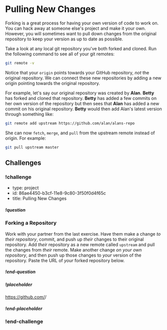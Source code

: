 # Pulling New Changes

Forking is a great process for having your own version of code to work on. You can hack away at someone else's project and make it your own. However, you will sometimes want to pull down changes from the original repository to keep your version as up to date as possible.

Take a look at any local git repository you've both forked and cloned. Run the following command to see all of your git remotes:

```bash
git remote -v
```

Notice that your `origin` points towards your GitHub repository, _not_ the original repository. We can connect these new repositories by adding a new origin pointing towards the original repository.

For example, let's say our original repository was created by **Alan**. **Betty** has forked and cloned that repository. **Betty** has added a few commits on her own version of the repository but then sees that **Alan** has added a new commit on his original repository. **Betty** would then add Alan's latest version through something like:

```bash
git remote add upstream https://github.com/alan/alans-repo
```

She can now `fetch`, `merge`, and `pull` from the upstream remote instead of origin. For example:

```bash
git pull upstream master
```

## Challenges

<!-- Question -->

### !challenge

* type: project
* id: 86ae4450-b3cf-11e8-9c80-3f50f0d4f65c
* title: Pulling New Changes

##### !question

### Forking a Repository

Work with your partner from the last exercise. Have them make a change _to their repository_, commit, and push up _their_ changes to their original repository. Add _their_ repository as a new remote called `upstream` and pull the changes from _their_ remote. Make another change _on your own repository_, and then push up those changes to _your_ version of the repository. Paste the URL of _your_ forked repository below.

##### !end-question

##### !placeholder

https://github.com/<username>/<repository-name>

##### !end-placeholder

### !end-challenge
